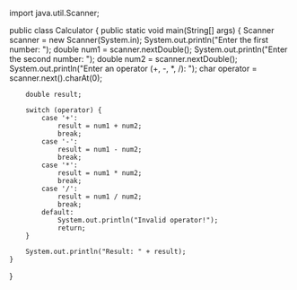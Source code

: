 import java.util.Scanner;

public class Calculator {
    public static void main(String[] args) {
        Scanner scanner = new Scanner(System.in);
        System.out.println("Enter the first number: ");
        double num1 = scanner.nextDouble();
        System.out.println("Enter the second number: ");
        double num2 = scanner.nextDouble();
        System.out.println("Enter an operator (+, -, *, /): ");
        char operator = scanner.next().charAt(0);

        double result;

        switch (operator) {
            case '+':
                result = num1 + num2;
                break;
            case '-':
                result = num1 - num2;
                break;
            case '*':
                result = num1 * num2;
                break;
            case '/':
                result = num1 / num2;
                break;
            default:
                System.out.println("Invalid operator!");
                return;
        }

        System.out.println("Result: " + result);
    }
}
